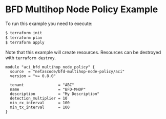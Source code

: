 <!-- BEGIN_TF_DOCS -->
# BFD Multihop Node Policy Example

To run this example you need to execute:

```bash
$ terraform init
$ terraform plan
$ terraform apply
```

Note that this example will create resources. Resources can be destroyed with `terraform destroy`.

```hcl
module "aci_bfd_multihop_node_policy" {
  source  = "netascode/bfd-multihop-node-policy/aci"
  version = ">= 0.8.0"

  tenant               = "ABC"
  name                 = "BFD-MHOP"
  description          = "My Description"
  detection_multiplier = 10
  min_rx_interval      = 100
  min_tx_interval      = 100
}
```
<!-- END_TF_DOCS -->